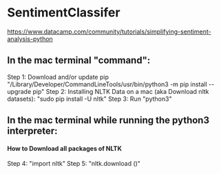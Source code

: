 # SentimentClassifer

https://www.datacamp.com/community/tutorials/simplifying-sentiment-analysis-python

## In the mac terminal "command":
Step 1: Download and/or update pip "/Library/Developer/CommandLineTools/usr/bin/python3 -m pip install --upgrade pip"
Step 2: Installing NLTK Data on a mac (aka Download nltk datasets): "sudo pip install -U nltk"
Step 3: Run "python3"
## In the mac terminal while running the python3 interpreter:
#### How to Download all packages of NLTK
Step 4: "import nltk"
Step 5: "nltk.download ()"


